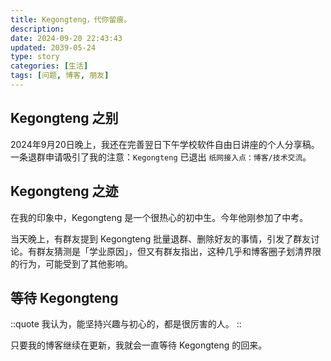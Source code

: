 ```yaml
---
title: Kegongteng，代你留痕。
description:
date: 2024-09-20 22:43:43
updated: 2039-05-24
type: story
categories: [生活]
tags: [问题, 博客, 朋友]
---
```


## Kegongteng 之别

2024年9月20日晚上，我还在完善翌日下午学校软件自由日讲座的个人分享稿。一条退群申请吸引了我的注意：`Kegongteng` 已退出 `纸网接入点：博客/技术交流`。

## Kegongteng 之迹

在我的印象中，Kegongteng 是一个很热心的初中生。今年他刚参加了中考。

当天晚上，有群友提到 Kegongteng 批量退群、删除好友的事情，引发了群友讨论。有群友猜测是「学业原因」，但又有群友指出，这种几乎和博客圈子划清界限的行为，可能受到了其他影响。

## 等待 Kegongteng

::quote
我认为，能坚持兴趣与初心的，都是很厉害的人。
::

只要我的博客继续在更新，我就会一直等待 Kegongteng 的回来。
